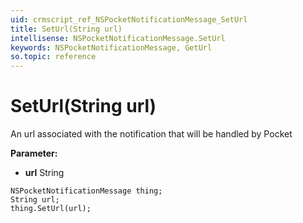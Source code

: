 ```yaml
---
uid: crmscript_ref_NSPocketNotificationMessage_SetUrl
title: SetUrl(String url)
intellisense: NSPocketNotificationMessage.SetUrl
keywords: NSPocketNotificationMessage, GetUrl
so.topic: reference
---
```


# SetUrl(String url)

An url associated with the notification that will be handled by Pocket

**Parameter:** 
 - **url** String

```crmscript
NSPocketNotificationMessage thing;
String url;
thing.SetUrl(url);
```

